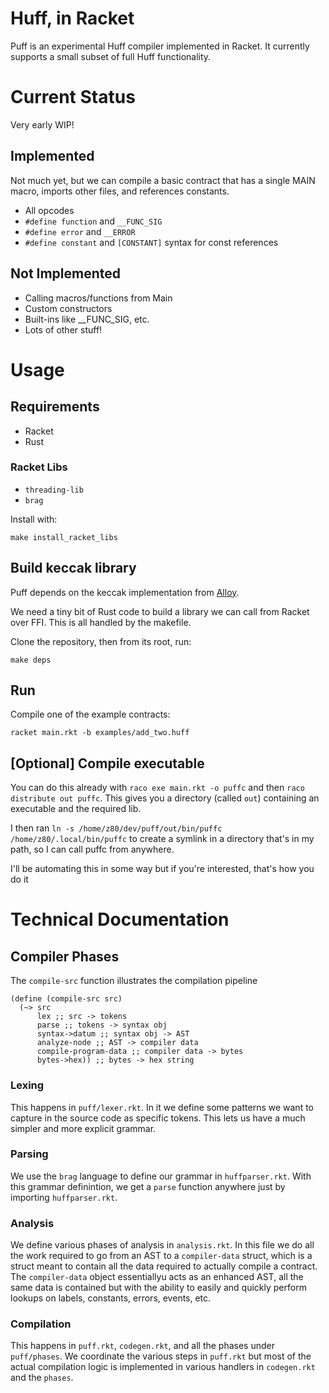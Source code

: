 # Huff, in Racket

Puff is an experimental Huff compiler implemented in Racket. It currently supports a small subset of full Huff functionality.

# Current Status

Very early WIP!

## Implemented

Not much yet, but we can compile a basic contract that has a single MAIN macro, imports other files, and references constants.

- All opcodes
- `#define function` and `__FUNC_SIG`
- `#define error` and `__ERROR`
- `#define constant` and `[CONSTANT]` syntax for const references

## Not Implemented
- Calling macros/functions from Main
- Custom constructors
- Built-ins like __FUNC_SIG, etc.
- Lots of other stuff!

# Usage

## Requirements

- Racket
- Rust

### Racket Libs

- `threading-lib`
- `brag`

Install with:

`make install_racket_libs`

## Build keccak library

Puff depends on the keccak implementation from [Alloy](https://github.com/alloy-rs/core). 

We need a tiny bit of Rust code to build a library we can call from Racket over FFI. This is all handled by the makefile.

Clone the repository, then from its root, run:

`make deps`

## Run

Compile one of the example contracts:

`racket main.rkt -b examples/add_two.huff`

## [Optional] Compile executable

You can do this already with `raco exe main.rkt -o puffc` and then `raco distribute out puffc`. This gives you a directory (called `out`) containing an executable and the required lib. 

I then ran `ln -s /home/z80/dev/puff/out/bin/puffc /home/z80/.local/bin/puffc` to create a symlink in a directory that's in my path, so I can call puffc from anywhere.

I'll be automating this in some way but if you're interested, that's how you do it

# Technical Documentation

## Compiler Phases

The `compile-src` function illustrates the compilation pipeline

``` racket
(define (compile-src src)
  (~> src
      lex ;; src -> tokens
      parse ;; tokens -> syntax obj
      syntax->datum ;; syntax obj -> AST
      analyze-node ;; AST -> compiler data
      compile-program-data ;; compiler data -> bytes
      bytes->hex)) ;; bytes -> hex string
```

### Lexing

This happens in `puff/lexer.rkt`. In it we define some patterns we want to capture in the source code as specific tokens. This lets us have a much simpler and more explicit grammar. 

### Parsing

We use the `brag` language to define our grammar in `huffparser.rkt`. With this grammar definintion, we get a `parse` function anywhere just by importing `huffparser.rkt`.

### Analysis

We define various phases of analysis in `analysis.rkt`. In this file we do all the work required to go from an AST to a `compiler-data` struct, which is a struct meant to contain all the data required to actually compile a contract. The `compiler-data` object essentiallyu acts as an enhanced AST, all the same data is contained but with the ability to easily and quickly perform lookups on labels, constants, errors, events, etc.

### Compilation

This happens in `puff.rkt`, `codegen.rkt`, and all the phases under `puff/phases`. We coordinate the various steps in `puff.rkt` but most of the actual compilation logic is implemented in various handlers in `codegen.rkt ` and the `phases`.
